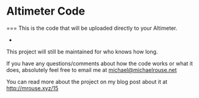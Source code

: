 # Altimeter Code
===
This is the code that will be uploaded directly to your Altimeter.

-

This project will still be maintained for who knows how long.

If you have any questions/comments about how the code works or what it does, absolutely feel free to email me at michael@michaelrouse.net

You can read more about the project on my blog post about it at http://mrouse.xyz/15 
